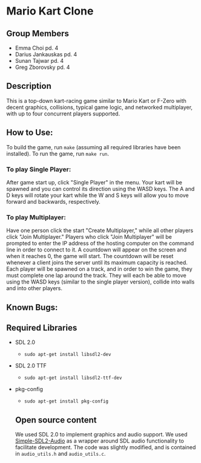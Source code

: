 # Mario Kart Clone

## Group Members
* Emma Choi pd. 4
* Darius Jankauskas pd. 4
* Sunan Tajwar pd. 4
* Greg Zborovsky pd. 4

## Description
This is a top-down kart-racing game similar to Mario Kart or F-Zero with decent graphics, collisions, typical game logic, and networked multiplayer, with up to four concurrent players supported.

## How to Use:
To build the game, run `make` (assuming all required libraries have been installed). To run the game, run `make run`.

### To play Single Player:
After game start up, click "Single Player" in the menu. Your kart will be spawned and you can control its direction using the WASD keys. The A and D keys will rotate your kart while the W and S keys will allow you to move forward and backwards, respectively. <INCLUDE DESCRIPTIONS OF EXACTLY HOW YOU WILL BE PLAYING>
 
 ### To play Multiplayer: 
Have one person click the start "Create Multiplayer," while all other players click "Join Multiplayer." Players who click "Join Multiplayer" will be prompted to enter the IP address of the hosting computer on the command line in order to connect to it. A countdown will appear on the screen and when it reaches 0, the game will start. The countdown will be reset whenever a client joins the server until its maximum capacity is reached. Each player will be spawned on a track, and in order to win the game, they must complete one lap around the track. They will each be able to move using the WASD keys (similar to the single player version), collide into walls and into other players. <INCLUDE FURTHER DESCRIPTION>

## Known Bugs: 


## Required Libraries
* SDL 2.0
  * `sudo apt-get install libsdl2-dev`
* SDL 2.0 TTF
  * `sudo apt-get install libsdl2-ttf-dev`
* pkg-config
  * `sudo apt-get install pkg-config`
  
  ## Open source content 
  We used SDL 2.0 to implement graphics and audio support.
  We used [Simple-SDL2-Audio](https://github.com/jakebesworth/Simple-SDL2-Audio) as a wrapper around SDL audio functionality to facilitate development. The code was slightly modified, and is contained in `audio_utils.h` and `audio_utils.c`.
  <INCLUDE OPEN SOURCE MUSIC ATTRIBUTIONS>
